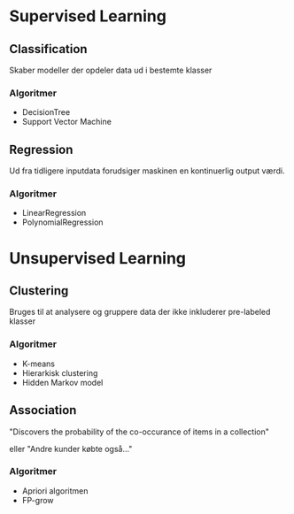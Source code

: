 # Supervised Learning

## Classification
Skaber modeller der opdeler data ud i bestemte klasser

### Algoritmer
- DecisionTree
- Support Vector Machine

## Regression
Ud fra tidligere inputdata forudsiger maskinen en kontinuerlig output værdi.

### Algoritmer
- LinearRegression
- PolynomialRegression

# Unsupervised Learning

## Clustering
Bruges til at analysere og gruppere data der ikke inkluderer pre-labeled klasser

### Algoritmer
- K-means
- Hierarkisk clustering
- Hidden Markov model

## Association
  "Discovers the probability of the co-occurance of items in a collection"
  
eller "Andre kunder købte også..."
### Algoritmer
- Apriori algoritmen
- FP-grow
